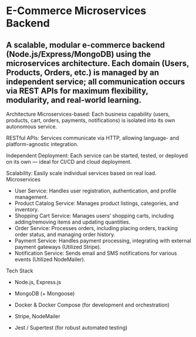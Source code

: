# E-Commerce Microservices Backend <br/>
## A scalable, modular e-commerce backend (Node.js/Express/MongoDB) using the microservices architecture. Each domain (Users, Products, Orders, etc.) is managed by an independent service; all communication occurs via REST APIs for maximum flexibility, modularity, and real-world learning.

Architecture
Microservices-based:
Each business capability (users, products, cart, orders, payments, notifications) is isolated into its own autonomous service.

RESTful APIs:
Services communicate via HTTP, allowing language- and platform-agnostic integration.

Independent Deployment:
Each service can be started, tested, or deployed on its own — ideal for CI/CD and cloud deployment.

Scalability:
Easily scale individual services based on real load.
Microservices
- User Service: Handles user registration, authentication, and profile management.
- Product Catalog Service: Manages product listings, categories, and inventory.
- Shopping Cart Service: Manages users’ shopping carts, including adding/removing items and updating quantities.
- Order Service: Processes orders, including placing orders, tracking order status, and managing order history.
- Payment Service: Handles payment processing, integrating with external payment gateways (Utilized Stripe).
- Notification Service: Sends email and SMS notifications for various events (Utilized NodeMailer).

Tech Stack
- Node.js, Express.js

- MongoDB (+ Mongoose)

- Docker & Docker Compose (for development and orchestration)

- Stripe, NodeMailer

- Jest / Supertest (for robust automated testing)
